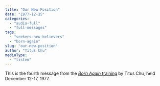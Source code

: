 ```yaml
---
title: "Our New Position"
date: "1977-12-15"
categories: 
  - "audio-full"
  - "full-messages"
tags: 
  - "seekers-new-believers"
  - "born-again"
slug: "our-new-position"
author: "Titus Chu"
mediaType: 
  - "listen"
---
```


This is the fourth message from the [_Born Again_ training](https://www.asweetsavor.org/1977-december-training-born-again/) by Titus Chu, held December 12-17, 1977.

